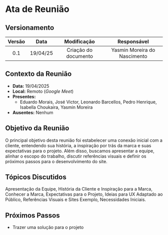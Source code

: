 # Ata de Reunião

## Versionamento

| Versão | Data | Modificação | Responsável |
| :-: | :-: | :-: | :-: |
| 0.1 | 19/04/25 | Criação do documento | Yasmin Moreira do Nascimento|

## Contexto da Reunião

* **Data:** 19/04/2025
* **Local:** Remoto (*Google Meet*)
* **Presentes:**
  * Eduardo Morais, José Victor, Leonardo Barcellos, Pedro Henrique, Isabella Choukaira, Yasmin Moreira
* **Ausentes:**
    Nenhum

## Objetivo da Reunião

O principal objetivo desta reunião foi estabelecer uma conexão inicial com a cliente, entendendo sua história, a inspiração por trás da marca e suas expectativas para o projeto. Além disso, buscamos apresentar a equipe, alinhar o escopo do trabalho, discutir referências visuais e definir os próximos passos para o desenvolvimento do site. 

## Tópicos Discutidos

Apresentação da Equipe, História da Cliente e Inspiração para a Marca, Conhecer a Marca, Expectativas para o Projeto, Ideias para UX Adaptado ao Público, Referências Visuais e Sites Exemplo, Necessidades Iniciais.


## Próximos Passos

* Trazer uma solução para o projeto